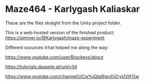 # Maze464 - Karlygash Kaliaskar

These are the files straight from the Unity project folder.

This is a web-hosted version of the finished product: https://simmer.io/@Karlygash/maze-experiment

Different soources trhat helped me along the way:

https://www.youtube.com/user/Brackeys/about

https://tutorials.daspete.at/unity3d

https://www.youtube.com/channel/UCwYuQIa9lgjvDiZryUVtFGw

